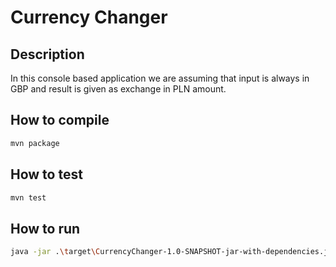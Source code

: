 # Currency Changer

## Description
In this console based application we are assuming that input is always in GBP and result is given as exchange in PLN amount.

## How to compile
```bash
mvn package
```

## How to test
```bash
mvn test
```

## How to run
```bash
java -jar .\target\CurrencyChanger-1.0-SNAPSHOT-jar-with-dependencies.jar
```